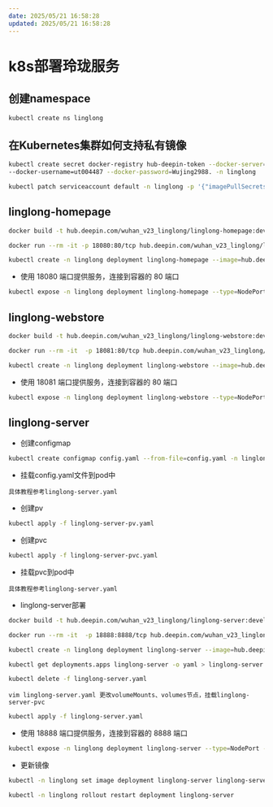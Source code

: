 ```yaml
---
date: 2025/05/21 16:58:28
updated: 2025/05/21 16:58:28
---
```


# k8s部署玲珑服务

## 创建namespace

```bash
kubectl create ns linglong
```

## 在Kubernetes集群如何支持私有镜像

```bash
kubectl create secret docker-registry hub-deepin-token --docker-server=hub.deepin.com \
--docker-username=ut004487 --docker-password=Wujing2988. -n linglong
```

```bash
kubectl patch serviceaccount default -n linglong -p '{"imagePullSecrets": [{"name": "hub-deepin-token"}]}'
```

## linglong-homepage

```bash
docker build -t hub.deepin.com/wuhan_v23_linglong/linglong-homepage:develop-snipe .
```

```bash
docker run --rm -it -p 18080:80/tcp hub.deepin.com/wuhan_v23_linglong/linglong-homepage:develop-snipe
```

```bash
kubectl create -n linglong deployment linglong-homepage --image=hub.deepin.com/wuhan_v23_linglong/linglong-homepage:develop-snipe
```
<!-- 
```bash
kubectl get deployments.apps linglong-homepage -o yaml > linglong-homepage.yaml
```

```bash
kubectl delete -f linglong-homepage.yaml
```

```text
vim linglong-homepage.yaml 将 namespace 从 default改为 linglong
```

```bash
kubectl apply -f linglong-homepage.yaml
``` -->

- 使用 18080 端口提供服务，连接到容器的 80 端口

```bash
kubectl expose -n linglong deployment linglong-homepage --type=NodePort --port=18080 --target-port=80
```

## linglong-webstore

```bash
docker build -t hub.deepin.com/wuhan_v23_linglong/linglong-webstore:develop-snipe .
```

```bash
docker run --rm -it  -p 18081:80/tcp hub.deepin.com/wuhan_v23_linglong/linglong-webstore:develop-snipe
```

```bash
kubectl create -n linglong deployment linglong-webstore --image=hub.deepin.com/wuhan_v23_linglong/linglong-webstore:develop-snipe
```

<!-- ```bash
kubectl get deployments.apps linglong-webstore -o yaml > linglong-webstore.yaml
```

```bash
kubectl delete -f linglong-webstore.yaml
```

```text
vim linglong-webstore.yaml 将 namespace 从 default改为 linglong
```

```bash
kubectl apply -f linglong-webstore.yaml
``` -->

- 使用 18081 端口提供服务，连接到容器的 80 端口

```bash
kubectl expose -n linglong deployment linglong-webstore --type=NodePort --port=18081 --target-port=80
```

## linglong-server

- 创建configmap

```bash
kubectl create configmap config.yaml --from-file=config.yaml -n linglong
```

- 挂载config.yaml文件到pod中

```text
具体教程参考linglong-server.yaml
```

- 创建pv

```bash
kubectl apply -f linglong-server-pv.yaml
```

- 创建pvc

```bash
kubectl apply -f linglong-server-pvc.yaml
```

- 挂载pvc到pod中

```text
具体教程参考linglong-server.yaml
```

- linglong-server部署

```bash
docker build -t hub.deepin.com/wuhan_v23_linglong/linglong-server:develop-snipe .
```

```bash
docker run --rm -it  -p 18888:8888/tcp hub.deepin.com/wuhan_v23_linglong/linglong-server:develop-snipe
```

```bash
kubectl create -n linglong deployment linglong-server --image=hub.deepin.com/wuhan_v23_linglong/linglong-server:develop-snipe
```

```bash
kubectl get deployments.apps linglong-server -o yaml > linglong-server.yaml
```

```bash
kubectl delete -f linglong-server.yaml
```

```text
vim linglong-server.yaml 更改volumeMounts、volumes节点，挂载linglong-server-pvc
```

```bash
kubectl apply -f linglong-server.yaml
```

- 使用 18888 端口提供服务，连接到容器的 8888 端口

```bash
kubectl expose -n linglong deployment linglong-server --type=NodePort --port=18888 --target-port=8888
```

- 更新镜像

```bash
kubectl -n linglong set image deployment linglong-server linglong-server=hub.deepin.com/wuhan_v23_linglong/linglong-server:develop-snipe
```

```bash
kubectl -n linglong rollout restart deployment linglong-server
```
